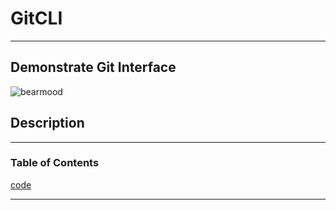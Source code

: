 # GitCLI
---
Demonstrate Git Interface
---
![bearmood](https://lh3.googleusercontent.com/tSl7shk4TsWbayDe48hqZ8LkLaw1ONc9e6lVefR-7p_6F7m9qlp8sWklDSf-jSnpPxsJrBX0lmAR7anEK8JZn-0SJG3CZkyMryqKUuc=s0)


## Description
---

### Table of Contents
[code](https://github.com/DKxdc/GitCLI/tree/main/code)

---

